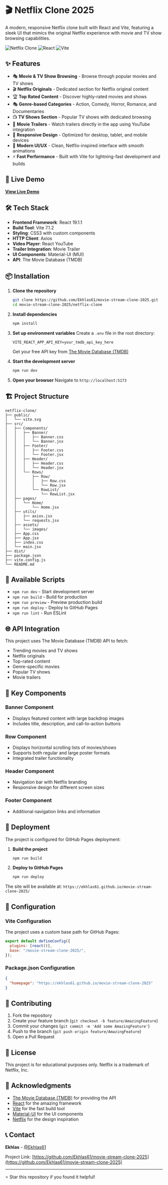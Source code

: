 # 🎬 Netflix Clone 2025

A modern, responsive Netflix clone built with React and Vite, featuring a sleek UI that mimics the original Netflix experience with movie and TV show browsing capabilities.

![Netflix Clone](https://img.shields.io/badge/Netflix-Clone-red?style=for-the-badge&logo=netflix)
![React](https://img.shields.io/badge/React-19.1.1-blue?style=for-the-badge&logo=react)
![Vite](https://img.shields.io/badge/Vite-7.1.2-purple?style=for-the-badge&logo=vite)

## ✨ Features

- 🎭 **Movie & TV Show Browsing** - Browse through popular movies and TV shows
- 🎬 **Netflix Originals** - Dedicated section for Netflix original content
- 🏆 **Top Rated Content** - Discover highly-rated movies and shows
- 🎭 **Genre-based Categories** - Action, Comedy, Horror, Romance, and Documentaries
- 📺 **TV Shows Section** - Popular TV shows with dedicated browsing
- 🎥 **Movie Trailers** - Watch trailers directly in the app using YouTube integration
- 📱 **Responsive Design** - Optimized for desktop, tablet, and mobile devices
- 🎨 **Modern UI/UX** - Clean, Netflix-inspired interface with smooth animations
- ⚡ **Fast Performance** - Built with Vite for lightning-fast development and builds

## 🚀 Live Demo

**[View Live Demo](https://ekhlas61.github.io/movie-stream-clone-2025/)**

## 🛠️ Tech Stack

- **Frontend Framework**: React 19.1.1
- **Build Tool**: Vite 7.1.2
- **Styling**: CSS3 with custom components
- **HTTP Client**: Axios
- **Video Player**: React YouTube
- **Trailer Integration**: Movie Trailer
- **UI Components**: Material-UI (MUI)
- **API**: The Movie Database (TMDB)

## 📦 Installation

1. **Clone the repository**
   ```bash
   git clone https://github.com/Ekhlas61/movie-stream-clone-2025.git
   cd movie-stream-clone-2025/netflix-clone
   ```

2. **Install dependencies**
   ```bash
   npm install
   ```

3. **Set up environment variables**
   Create a `.env` file in the root directory:
   ```env
   VITE_REACT_APP_API_KEY=your_tmdb_api_key_here
   ```
   
   Get your free API key from [The Movie Database (TMDB)](https://www.themoviedb.org/settings/api)

4. **Start the development server**
   ```bash
   npm run dev
   ```

5. **Open your browser**
   Navigate to `http://localhost:5173`

## 🏗️ Project Structure

```
netflix-clone/
├── public/
│   └── vite.svg
├── src/
│   ├── Components/
│   │   ├── Banner/
│   │   │   ├── Banner.css
│   │   │   └── Banner.jsx
│   │   ├── Footer/
│   │   │   ├── Footer.css
│   │   │   └── Footer.jsx
│   │   ├── Header/
│   │   │   ├── Header.css
│   │   │   └── Header.jsx
│   │   └── Rows/
│   │       ├── Row/
│   │       │   ├── Row.css
│   │       │   └── Row.jsx
│   │       └── RowList/
│   │           └── RowList.jsx
│   ├── pages/
│   │   └── Home/
│   │       └── Home.jsx
│   ├── utils/
│   │   ├── axios.jsx
│   │   └── requests.jsx
│   ├── assets/
│   │   └── images/
│   ├── App.css
│   ├── App.jsx
│   ├── index.css
│   └── main.jsx
├── dist/
├── package.json
├── vite.config.js
└── README.md
```

## 🎯 Available Scripts

- `npm run dev` - Start development server
- `npm run build` - Build for production
- `npm run preview` - Preview production build
- `npm run deploy` - Deploy to GitHub Pages
- `npm run lint` - Run ESLint

## 🌐 API Integration

This project uses The Movie Database (TMDB) API to fetch:
- Trending movies and TV shows
- Netflix originals
- Top-rated content
- Genre-specific movies
- Popular TV shows
- Movie trailers

## 🎨 Key Components

### Banner Component
- Displays featured content with large backdrop images
- Includes title, description, and call-to-action buttons

### Row Component
- Displays horizontal scrolling lists of movies/shows
- Supports both regular and large poster formats
- Integrated trailer functionality

### Header Component
- Navigation bar with Netflix branding
- Responsive design for different screen sizes

### Footer Component
- Additional navigation links and information

## 🚀 Deployment

The project is configured for GitHub Pages deployment:

1. **Build the project**
   ```bash
   npm run build
   ```

2. **Deploy to GitHub Pages**
   ```bash
   npm run deploy
   ```

The site will be available at: `https://ekhlas61.github.io/movie-stream-clone-2025/`

## 🔧 Configuration

### Vite Configuration
The project uses a custom base path for GitHub Pages:
```javascript
export default defineConfig({
  plugins: [react()],
  base: "/movie-stream-clone-2025/",
});
```

### Package.json Configuration
```json
{
  "homepage": "https://ekhlas61.github.io/movie-stream-clone-2025"
}
```

## 🤝 Contributing

1. Fork the repository
2. Create your feature branch (`git checkout -b feature/AmazingFeature`)
3. Commit your changes (`git commit -m 'Add some AmazingFeature'`)
4. Push to the branch (`git push origin feature/AmazingFeature`)
5. Open a Pull Request

## 📝 License

This project is for educational purposes only. Netflix is a trademark of Netflix, Inc.

## 🙏 Acknowledgments

- [The Movie Database (TMDB)](https://www.themoviedb.org/) for providing the API
- [React](https://reactjs.org/) for the amazing framework
- [Vite](https://vitejs.dev/) for the fast build tool
- [Material-UI](https://mui.com/) for the UI components
- [Netflix](https://netflix.com/) for the design inspiration

## 📞 Contact

**Ekhlas** - [@Ekhlas61](https://github.com/Ekhlas61)

Project Link: [https://github.com/Ekhlas61/movie-stream-clone-2025](https://github.com/Ekhlas61/movie-stream-clone-2025)

---

⭐ Star this repository if you found it helpful!